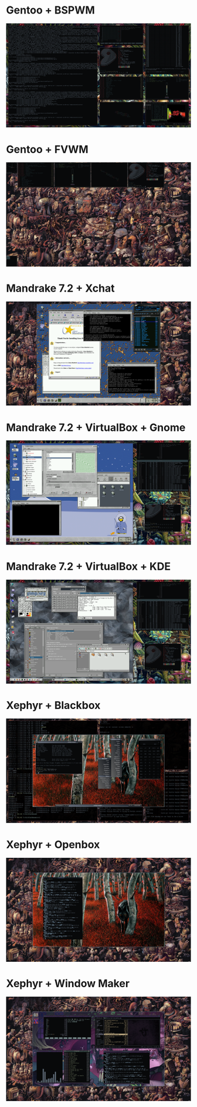 Gentoo + BSPWM
===========
![Screenshot](https://raw.githubusercontent.com/zr0/SS/refs/heads/main/G3nt00bsp.png "screenshot")

Gentoo + FVWM
===========
![Screenshot](https://raw.githubusercontent.com/zr0/SS/refs/heads/main/b1n0m10.png "screenshot")

Mandrake 7.2 + Xchat
===========
![Screenshot](https://raw.githubusercontent.com/zr0/SS/refs/heads/main/shot_053.png "screenshot")

Mandrake 7.2 + VirtualBox + Gnome
===========
![Screenshot](https://raw.githubusercontent.com/zr0/SS/refs/heads/main/gnome1.png "screenshot")

Mandrake 7.2 + VirtualBox + KDE
===========
![Screenshot](https://raw.githubusercontent.com/zr0/SS/refs/heads/main/kde1_000.png "screenshot")

Xephyr + Blackbox
===========
![Screenshot](https://raw.githubusercontent.com/zr0/SS/refs/heads/main/shot_004.png "screenshot")

Xephyr + Openbox
===========
![Screenshot](https://raw.githubusercontent.com/zr0/SS/refs/heads/main/shot_003.png "screenshot")

Xephyr + Window Maker
===========
![Screenshot](https://raw.githubusercontent.com/zr0/SS/refs/heads/main/shot_002.png "screenshot")
